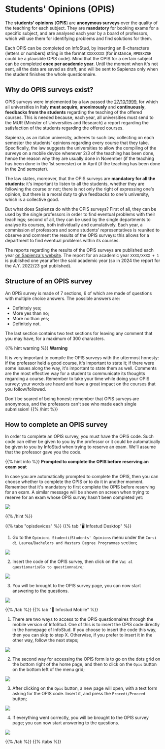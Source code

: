 # Students' Opinions (OPIS)

The **students' opinions** (**OPIS**) are **anonymous surveys** over the quality of the teaching for each subject. They are **mandatory** for booking exams for a specific subject, and are analysed each year by a board of professors, which will use them for identifying problems and find solutions for them.

Each OPIS can be completed on InfoStud, by inserting an 8-characters (letters or numbers) string in the format `XXXXXXXX` (for instance, `MPDSXZSH` could be a plausible OPIS code). Mind that the OPIS for a certain subject can be completed **once per academic year**. Until the moment when it's not sent, all the data are saved as draft, and will be sent to Sapienza only when the student finishes the whole questionnaire.

## Why do OPIS surveys exist?

OPIS surveys were implemented by a law passed the [27/10/1999](https://www.normattiva.it/uri-res/N2Ls?urn:nir:stato:legge:1999-10-19;370!vig=), for which all universities in Italy **must acquire**, **anonimously** and **continuously**, **feedbacks from the students** regarding the teaching of the offered courses. This is needed because, each year, all universities must send to the MUR (Minister of Universities and Research) a report regarding the satisfaction of the students regarding the offered courses.

Sapienza, as an italian university, adheres to such law, collecting on each semester the students' opinions regarding every course that they take. Specifically, the law suggests the universities to allow the compiling of the surveys on a mobile device whenever 2/3 of the teaching has been done, hence the reason why they are usually done in November (if the teaching has been done in the 1st semester) or in April (if the teaching has been done in the 2nd semester).

The law states, moreover, that the OPIS surveys are **mandatory for all the students**: it's important to listen to all the students, whether they are following the course or not; there is not only the right of expressing one's opinion, but there is a moral duty to give feedbacks to one's university, which is a collective good.

But what does Sapienza do with the OPIS surveys? First of all, they can be used by the single professors in order to find eventual problems with their teachings; second of all, they can be used by the single departments to analyse its courses, both individually and cumulatively. Each year, a commission of professors and some students' representatives is reunited to observe and comment the results of the OPIS surveys: this allows for a department to find eventual problems within its courses.

The reports regarding the results of the OPIS surveys are published each year [on Sapienza's website](https://www.uniroma1.it/it/pagina/relazioni-sulle-opinioni-degli-studenti). The report for an academic year `XXXX/XXXX + 1` is published one year after the said academic year (so in 2024 the report for the A.Y. 2022/23 got published).

## Structure of an OPIS survey

An OPIS survey is made of 7 sections, 6 of which are made of questions with multiple choice answers. The possible answers are:
 - Definitely yes;
 - More yes than no;
 - More no than yes;
 - Definitely not.

The last section contains two text sections for leaving any comment that you may have, for a maximum of 300 characters.

{{% hint warning %}}
<i class="fa-solid fa-triangle-exclamation" style="color: #FFD43B;"></i> **Warning**

It is very important to compile the OPIS surveys with the uttermost honesty: if the professor held a good course, it's important to state it; if there were some issues along the way, it's important to state them as well. Comments are the most effective way for a student to communicate its thoughts regarding a course. Remember to take your time while doing your OPIS survey: your words are heard and have a great impact on the courses that you follow/followed.

Don't be scared of being honest: remember that OPIS surveys are anonymous, and the professors can't see who made each single submission!
{{% /hint %}}

## How to complete an OPIS survey

In order to complete an OPIS survey, you must have the OPIS code. Such code can either be given to you by the professor or it could be automatically be given to you by InfoStud when trying to reserve an exam. We'll assume that the professor gave you the code.

{{% hint info %}}
<i class="fa-solid fa-circle-info" style="color: #74C0FC;"></i> **Prompted to complete the OPIS before reserving an exam seat**

In case you are automatically prompted to complete the OPIS, then you can choose whether to complete the OPIS or to do it in another moment. Remember that it's mandatory to first complete the OPIS before reserving for an exam. A similar message will be shown on screen when trying to reserve for an exam whose OPIS survey hasn't been completed yet:

<img src="https://i.imgur.com/uC8V8d8.png">

{{% /hint %}}

{{% tabs "opisdevices" %}}
{{% tab "🖥 Infostud Desktop" %}}

1. Go to the `Opinioni Studenti`/`Students' Opinions` menu under the `Corsi di Laurea`/`Bachelors and Masters Degree Programmes` section;

<img src="https://i.imgur.com/iqnPE2e.png">

2. Insert the code of the OPIS survey, then click on the `Vai al questionario`/`Go to questionnaire`;

<img src="https://i.imgur.com/qBoqmHZ.png">

3. You will be brought to the OPIS survey page, you can now start answering to the questions.

<img src="https://i.imgur.com/ejzsWUf.png">

{{% /tab %}}
{{% tab "📱 Infostud Mobile" %}}

1. There are two ways to access to the OPIS questionnaires through the mobile version of InfoStud. One of this is to insert the OPIS code directly in the homepage of InfoStud. If you choose to insert the code this way, then you can skip to step X. Otherwise, if you prefer to insert it in the other way, follow the next steps;

<img src="https://i.imgur.com/eacIu4B.png">

2. The second way for accessing the OPIS form is to go on the dots grid on the bottom right of the home page, and then to click on the `Opis` button on the bottom left of the menu grid;

<img src="https://i.imgur.com/CaCeu7j.png">

3. After clicking on the `Opis` button, a new page will open, with a text form asking for the OPIS code. Insert it, and press the `Procedi/Proceed` button;

<img src="https://i.imgur.com/BeFiSJ8.png">

4. If everything went correctly, you will be brought to the OPIS survey page; you can now start answering to the questions.

<img src="https://i.imgur.com/ejzsWUf.png">

{{% /tab %}}
{{% /tabs %}}
